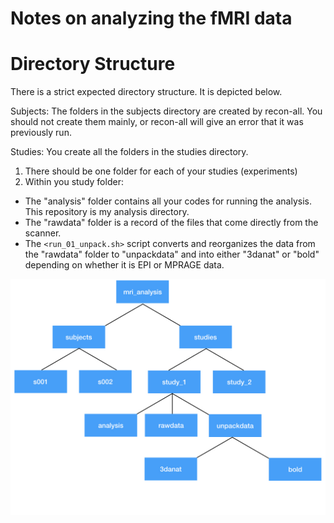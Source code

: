 # Notes on analyzing the fMRI data

# Directory Structure

There is a strict expected directory structure. It is depicted below. 

Subjects:
The folders in the subjects directory are created by recon-all. You should not create them mainly, or recon-all will give an error that it was previously run. 

Studies: 
You create all the folders in the studies directory.
1. There should be one folder for each of your studies (experiments)
2. Within you study folder:
- The "analysis" folder contains all your codes for running the analysis. This repository is my analysis directory. 
- The "rawdata" folder is a record of the files that come directly from the scanner. 
- The `<run_01_unpack.sh>` script converts and reorganizes the data from the "rawdata" folder to "unpackdata" and into either "3danat" or "bold" depending on whether it is EPI or MPRAGE data.

![FS_dir_design](/images/FS_dir_design.jpeg)
